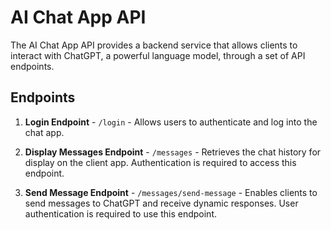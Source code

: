 # AI Chat App API

The AI Chat App API provides a backend service that allows clients to interact with ChatGPT, a powerful language model, through a set of API endpoints.

## Endpoints

1. **Login Endpoint** - `/login` - Allows users to authenticate and log into the chat app.

2. **Display Messages Endpoint** - `/messages` - Retrieves the chat history for display on the client app. Authentication is required to access this endpoint.

3. **Send Message Endpoint** - `/messages/send-message` - Enables clients to send messages to ChatGPT and receive dynamic responses. User authentication is required to use this endpoint.